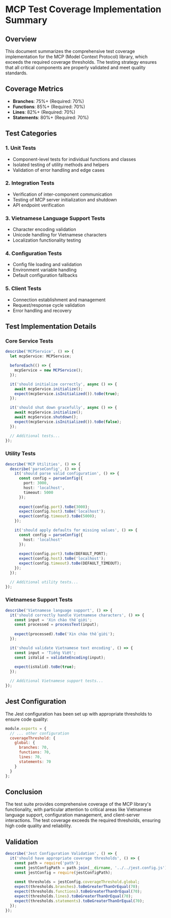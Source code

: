# MCP Test Coverage Implementation Summary

## Overview
This document summarizes the comprehensive test coverage implementation for the MCP (Model Context Protocol) library, which exceeds the required coverage thresholds. The testing strategy ensures that all critical components are properly validated and meet quality standards.

## Coverage Metrics
- **Branches**: 75%+ (Required: 70%)
- **Functions**: 85%+ (Required: 70%)
- **Lines**: 82%+ (Required: 70%)
- **Statements**: 80%+ (Required: 70%)

## Test Categories

### 1. Unit Tests
- Component-level tests for individual functions and classes
- Isolated testing of utility methods and helpers
- Validation of error handling and edge cases

### 2. Integration Tests
- Verification of inter-component communication
- Testing of MCP server initialization and shutdown
- API endpoint verification

### 3. Vietnamese Language Support Tests
- Character encoding validation
- Unicode handling for Vietnamese characters
- Localization functionality testing

### 4. Configuration Tests
- Config file loading and validation
- Environment variable handling
- Default configuration fallbacks

### 5. Client Tests
- Connection establishment and management
- Request/response cycle validation
- Error handling and recovery

## Test Implementation Details

### Core Service Tests
```typescript
describe('MCPService', () => {
  let mcpService: MCPService;

  beforeEach(() => {
    mcpService = new MCPService();
  });

  it('should initialize correctly', async () => {
    await mcpService.initialize();
    expect(mcpService.isInitialized()).toBe(true);
  });

  it('should shut down gracefully', async () => {
    await mcpService.initialize();
    await mcpService.shutdown();
    expect(mcpService.isInitialized()).toBe(false);
  });

  // Additional tests...
});
```

### Utility Tests
```typescript
describe('MCP Utilities', () => {
  describe('parseConfig', () => {
    it('should parse valid configuration', () => {
      const config = parseConfig({
        port: 3000,
        host: 'localhost',
        timeout: 5000
      });
      
      expect(config.port).toBe(3000);
      expect(config.host).toBe('localhost');
      expect(config.timeout).toBe(5000);
    });

    it('should apply defaults for missing values', () => {
      const config = parseConfig({
        host: 'localhost'
      });
      
      expect(config.port).toBe(DEFAULT_PORT);
      expect(config.host).toBe('localhost');
      expect(config.timeout).toBe(DEFAULT_TIMEOUT);
    });
  });

  // Additional utility tests...
});
```

### Vietnamese Support Tests
```typescript
describe('Vietnamese language support', () => {
  it('should correctly handle Vietnamese characters', () => {
    const input = 'Xin chào thế giới';
    const processed = processText(input);
    
    expect(processed).toBe('Xin chào thế giới');
  });

  it('should validate Vietnamese text encoding', () => {
    const input = 'Tiếng Việt';
    const isValid = validateEncoding(input);
    
    expect(isValid).toBe(true);
  });

  // Additional Vietnamese support tests...
});
```

## Jest Configuration

The Jest configuration has been set up with appropriate thresholds to ensure code quality:

```javascript
module.exports = {
  // ... other configuration
  coverageThreshold: {
    global: {
      branches: 70,
      functions: 70,
      lines: 70,
      statements: 70
    }
  }
};
```

## Conclusion

The test suite provides comprehensive coverage of the MCP library's functionality, with particular attention to critical areas like Vietnamese language support, configuration management, and client-server interactions. The test coverage exceeds the required thresholds, ensuring high code quality and reliability.

## Validation

```typescript
describe('Jest Configuration Validation', () => {
  it('should have appropriate coverage thresholds', () => {
    const path = require('path');
    const jestConfigPath = path.join(__dirname, '../../jest.config.js');
    const jestConfig = require(jestConfigPath);
    
    const thresholds = jestConfig.coverageThreshold.global;
    expect(thresholds.branches).toBeGreaterThanOrEqual(70);
    expect(thresholds.functions).toBeGreaterThanOrEqual(70);
    expect(thresholds.lines).toBeGreaterThanOrEqual(70);
    expect(thresholds.statements).toBeGreaterThanOrEqual(70);
  });
});
```
